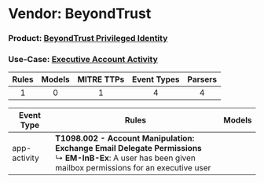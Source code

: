 Vendor: BeyondTrust
===================
### Product: [BeyondTrust Privileged Identity](../ds_beyondtrust_beyondtrust_privileged_identity.md)
### Use-Case: [Executive Account Activity](../../../../UseCases/uc_executive_account_activity.md)

| Rules | Models | MITRE TTPs | Event Types | Parsers |
|:-----:|:------:|:----------:|:-----------:|:-------:|
|   1   |   0    |     1      |      4      |    4    |

| Event Type   | Rules                                                                                                                                                                | Models |
| ------------ | -------------------------------------------------------------------------------------------------------------------------------------------------------------------- | ------ |
| app-activity | <b>T1098.002 - Account Manipulation: Exchange Email Delegate Permissions</b><br> ↳ <b>EM-InB-Ex</b>: A user has been given mailbox permissions for an executive user |        |